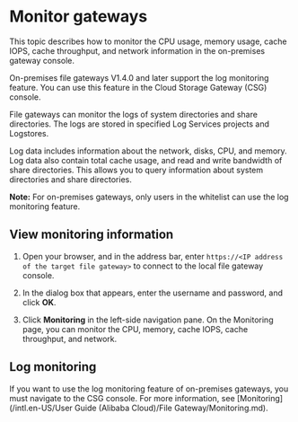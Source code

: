 # Monitor gateways

This topic describes how to monitor the CPU usage, memory usage, cache IOPS, cache throughput, and network information in the on-premises gateway console.

On-premises file gateways V1.4.0 and later support the log monitoring feature. You can use this feature in the Cloud Storage Gateway \(CSG\) console.

File gateways can monitor the logs of system directories and share directories. The logs are stored in specified Log Services projects and Logstores.

Log data includes information about the network, disks, CPU, and memory. Log data also contain total cache usage, and read and write bandwidth of share directories. This allows you to query information about system directories and share directories.

**Note:** For on-premises gateways, only users in the whitelist can use the log monitoring feature.

## View monitoring information

1.  Open your browser, and in the address bar, enter `https://<IP address of the target file gateway>` to connect to the local file gateway console.

2.  In the dialog box that appears, enter the username and password, and click **OK**.

3.  Click **Monitoring** in the left-side navigation pane. On the Monitoring page, you can monitor the CPU, memory, cache IOPS, cache throughput, and network.


## Log monitoring

If you want to use the log monitoring feature of on-premises gateways, you must navigate to the CSG console. For more information, see [Monitoring](/intl.en-US/User Guide (Alibaba Cloud)/File Gateway/Monitoring.md).

